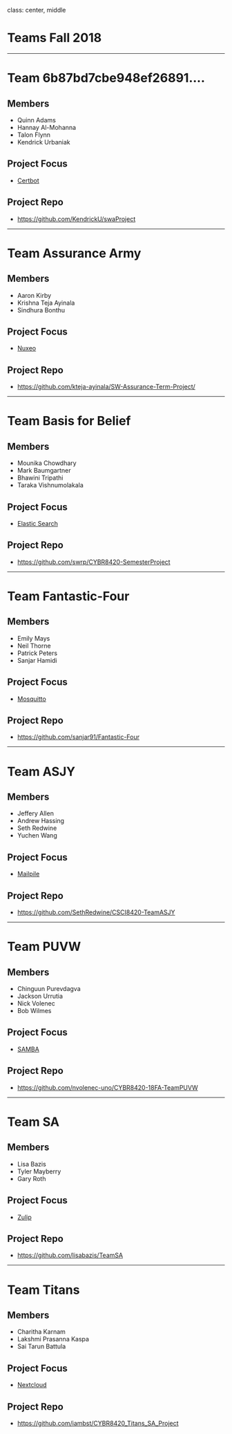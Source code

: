 class: center, middle
# Teams Fall 2018

---
# Team  6b87bd7cbe948ef26891....

## Members
- Quinn Adams
- Hannay Al-Mohanna
- Talon Flynn
- Kendrick Urbaniak

## Project Focus
- [Certbot](https://certbot.eff.org/)

## Project Repo
- https://github.com/KendrickU/swaProject

---

# Team Assurance Army

## Members
- Aaron Kirby
- Krishna Teja Ayinala
- Sindhura Bonthu

## Project Focus
- [Nuxeo](https://github.com/nuxeo)

## Project Repo
- https://github.com/kteja-ayinala/SW-Assurance-Term-Project/

---

# Team Basis for Belief

## Members
- Mounika Chowdhary
- Mark Baumgartner
- Bhawini Tripathi
- Taraka Vishnumolakala

## Project Focus
- [Elastic Search](https://github.com/elastic/elasticsearch)

## Project Repo
- https://github.com/swrp/CYBR8420-SemesterProject

---
# Team Fantastic-Four

## Members
- Emily Mays
- Neil Thorne
- Patrick Peters
- Sanjar Hamidi

## Project Focus
- [Mosquitto](https://mosquitto.org/)

## Project Repo
- https://github.com/sanjar91/Fantastic-Four

---
# Team ASJY

## Members
- Jeffery Allen
- Andrew Hassing
- Seth Redwine
- Yuchen Wang

## Project Focus
- [Mailpile](https://www.mailpile.is/)

## Project Repo
- https://github.com/SethRedwine/CSCI8420-TeamASJY

---
# Team PUVW

## Members
- Chinguun Purevdagva
- Jackson Urrutia
- Nick Volenec
- Bob Wilmes

## Project Focus
- [SAMBA](https://git.samba.org/)

## Project Repo
- https://github.com/nvolenec-uno/CYBR8420-18FA-TeamPUVW

---
# Team SA

## Members
- Lisa Bazis
- Tyler Mayberry
- Gary Roth

## Project Focus
- [Zulip](https://zulipchat.com/)

## Project Repo
- https://github.com/lisabazis/TeamSA

---
# Team Titans

## Members
- Charitha Karnam
- Lakshmi Prasanna Kaspa
- Sai Tarun Battula


## Project Focus
- [Nextcloud](https://github.com/nextcloud/server)

## Project Repo
- https://github.com/iambst/CYBR8420_Titans_SA_Project
